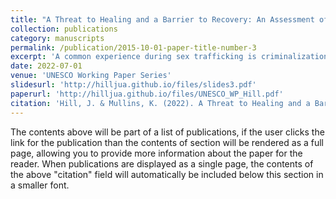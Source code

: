 ```yaml
---
title: "A Threat to Healing and a Barrier to Recovery: An Assessment of Health Impacts of Criminalization Through the Stages of Domestic Sex Trafficking"
collection: publications
category: manuscripts
permalink: /publication/2015-10-01-paper-title-number-3
excerpt: 'A common experience during sex trafficking is criminalization of victims, often for non-violent offenses related to survival. This paper demonstrates the tangible impact such crimalization has on health and recovery from trafficking.'
date: 2022-07-01
venue: 'UNESCO Working Paper Series'
slidesurl: 'http://hilljua.github.io/files/slides3.pdf'
paperurl: 'http://hilljua.github.io/files/UNESCO_WP_Hill.pdf'
citation: 'Hill, J. & Mullins, K. (2022). A Threat to Healing and a Barrier to Recovery: An Assessment of Health Impacts of Criminalization through the Stages of Domestic Sex Trafficking. UNESCO Working Paper Seriers 005-07-2022. 4W Initiative, University of Wisconsin-Madison.'
---
```


The contents above will be part of a list of publications, if the user clicks the link for the publication than the contents of section will be rendered as a full page, allowing you to provide more information about the paper for the reader. When publications are displayed as a single page, the contents of the above "citation" field will automatically be included below this section in a smaller font.
